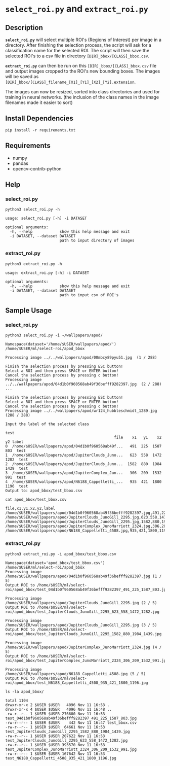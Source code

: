 # **`select_roi.py`** and **`extract_roi.py`**

## Description
**`select_roi.py`** will select multiple ROI's (Regions of Interest) per image in a directory.  After finishing the selection process, the script will ask for a classification name for the selected ROI.  The script will then save the selected ROI's to a csv file in directory `[DIR]_bbox/[CLASS]_bbox.csv`.

**`extract_roi.py`** can then be run on this `[DIR]_bbox/[CLASS]_bbox.csv` file and output images cropped to the ROI's new bounding boxes.  The images will be saved as `[DIR]_bbox/[CLASS]_filename_[X1]_[Y1]_[X2]_[Y2].extension`.

The images can now be resized, sorted into class directories and used for training in neural networks. (the inclusion of the class names in the image filenames made it easier to sort)

## Install Dependencies
```shell
pip install -r requirements.txt
```
## Requirements
- numpy
- pandas
- opencv-contrib-python

## Help
### select\_roi.py
```shell
python3 select_roi.py -h

usage: select_roi.py [-h] -i DATASET

optional arguments:
  -h, --help            show this help message and exit
  -i DATASET, --dataset DATASET
                        path to input directory of images
```

### extract\_roi.py
```shell
python3 extract_roi.py -h

usage: extract_roi.py [-h] -i DATASET

optional arguments:
  -h, --help            show this help message and exit
  -i DATASET, --dataset DATASET
                        path to input csv of ROI's
```

## Sample Usage
### select\_roi.py
```shell
python3 select_roi.py -i ~/wallpapers/apod/

Namespace(dataset='/home/$USER/wallpapers/apod/')
/home/$USER/ml/select-roi/apod_bbox 

Processing image ../../wallpapers/apod/00mbcy89pyu51.jpg  (1 / 288)

Finish the selection process by pressing ESC button!
Select a ROI and then press SPACE or ENTER button!
Cancel the selection process by pressing c button!
Processing image ../../wallpapers/apod/04d1b0f960568ab49f36befff9282397.jpg  (2 / 288)
...

Finish the selection process by pressing ESC button!
Select a ROI and then press SPACE or ENTER button!
Cancel the selection process by pressing c button!
Processing image ../../wallpapers/apod/wr124_hubbleschmidt_1289.jpg  (288 / 288)

Input the label of the selected class

test
                                                file    x1   y1    x2    y2 label
0  /home/$USER/wallpapers/apod/04d1b0f960568ab49f...   491  225  1587   803  test
1  /home/$USER/wallpapers/apod/JupiterClouds_Juno...   623  558  1472  1282  test
2  /home/$USER/wallpapers/apod/JupiterClouds_Juno...  1582  880  1984  1439  test
3  /home/$USER/wallpapers/apod/JupiterComplex_Jun...   306  209  1532   991  test
4  /home/$USER/wallpapers/apod/N6188_Cappelletti_...   935  421  1800  1196  test
Output to: apod_bbox/test_bbox.csv
```

```shell
cat apod_bbox/test_bbox.csv 

file,x1,y1,x2,y2,label
/home/$USER/wallpapers/apod/04d1b0f960568ab49f36befff9282397.jpg,491,225,1587,803,test
/home/$USER/wallpapers/apod/JupiterClouds_JunoGill_2295.jpg,623,558,1472,1282,test
/home/$USER/wallpapers/apod/JupiterClouds_JunoGill_2295.jpg,1582,880,1984,1439,test
/home/$USER/wallpapers/apod/JupiterComplex_JunoMarriott_2324.jpg,306,209,1532,991,test
/home/$USER/wallpapers/apod/N6188_Cappelletti_4508.jpg,935,421,1800,1196,test
```

### extract\_roi.py
```shell
python3 extract_roi.py -i apod_bbox/test_bbox.csv 

Namespace(dataset='apod_bbox/test_bbox.csv')
/home/$USER/ml/select-roi/apod_bbox
Processing image  /home/$USER/wallpapers/apod/04d1b0f960568ab49f36befff9282397.jpg (1 / 5)
Output ROI to /home/$USER/ml/select-roi/apod_bbox/test_04d1b0f960568ab49f36befff9282397_491_225_1587_803.jpg

Processing image  /home/$USER/wallpapers/apod/JupiterClouds_JunoGill_2295.jpg (2 / 5)
Output ROI to /home/$USER/ml/select-roi/apod_bbox/test_JupiterClouds_JunoGill_2295_623_558_1472_1282.jpg

Processing image  /home/$USER/wallpapers/apod/JupiterClouds_JunoGill_2295.jpg (3 / 5)
Output ROI to /home/$USER/ml/select-roi/apod_bbox/test_JupiterClouds_JunoGill_2295_1582_880_1984_1439.jpg

Processing image  /home/$USER/wallpapers/apod/JupiterComplex_JunoMarriott_2324.jpg (4 / 5)
Output ROI to /home/$USER/ml/select-roi/apod_bbox/test_JupiterComplex_JunoMarriott_2324_306_209_1532_991.jpg

Processing image  /home/$USER/wallpapers/apod/N6188_Cappelletti_4508.jpg (5 / 5)
Output ROI to /home/$USER/ml/select-roi/apod_bbox/test_N6188_Cappelletti_4508_935_421_1800_1196.jpg
```

```shell
ls -la apod_bbox/

total 1104
drwxr-xr-x 2 $USER $USER   4096 Nov 11 16:53 .
drwxr-xr-x 4 $USER $USER   4096 Nov 11 16:48 ..
-rw-r--r-- 1 $USER $USER 276600 Nov 11 16:53 test_04d1b0f960568ab49f36befff9282397_491_225_1587_803.jpg
-rw-r--r-- 1 $USER $USER    442 Nov 11 16:47 test_bbox.csv
-rw-r--r-- 1 $USER $USER  64661 Nov 11 16:53 test_JupiterClouds_JunoGill_2295_1582_880_1984_1439.jpg
-rw-r--r-- 1 $USER $USER 207622 Nov 11 16:53 test_JupiterClouds_JunoGill_2295_623_558_1472_1282.jpg
-rw-r--r-- 1 $USER $USER 393570 Nov 11 16:53 test_JupiterComplex_JunoMarriott_2324_306_209_1532_991.jpg
-rw-r--r-- 1 $USER $USER 167642 Nov 11 16:53 test_N6188_Cappelletti_4508_935_421_1800_1196.jpg
```
